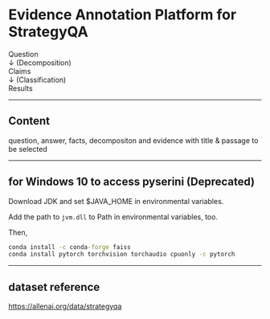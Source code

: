 # Evidence Annotation Platform for StrategyQA

   Question  
      ↓ (Decomposition)  
   Claims  
      ↓ (Classification)  
   Results  

---

## Content

question, answer, facts, decompositon and evidence with title & passage to be selected

---

## for Windows 10 to access pyserini (Deprecated)

Download JDK and set $JAVA_HOME in environmental variables.

Add the path to `jvm.dll` to Path in environmental variables, too.

Then,  

```cmd
conda install -c conda-forge faiss
conda install pytorch torchvision torchaudio cpuonly -c pytorch
```

---

## dataset reference

https://allenai.org/data/strategyqa